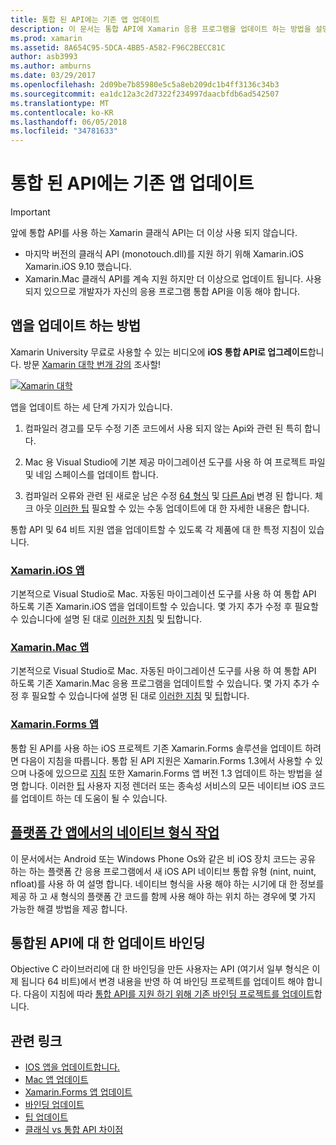 ```yaml
---
title: 통합 된 API에는 기존 앱 업데이트
description: 이 문서는 통합 API에 Xamarin 응용 프로그램을 업데이트 하는 방법을 설명 하는 다양 한 설명서를 링크 합니다. Xamarin.iOS 응용 프로그램, Xamarin.Mac 응용 프로그램에 설명 합니다. Xamarin.Forms 응용 프로그램, 플랫폼 간 앱 및 바인딩 프로젝트의 네이티브 형식입니다.
ms.prod: xamarin
ms.assetid: 8A654C95-5DCA-4BB5-A582-F96C2BECC81C
author: asb3993
ms.author: amburns
ms.date: 03/29/2017
ms.openlocfilehash: 2d09be7b85980e5c5a8eb209dc1b4ff3136c34b3
ms.sourcegitcommit: ea1dc12a3c2d7322f234997daacbfdb6ad542507
ms.translationtype: MT
ms.contentlocale: ko-KR
ms.lasthandoff: 06/05/2018
ms.locfileid: "34781633"
---
```

# <a name="updating-existing-apps-to-the-unified-api"></a>통합 된 API에는 기존 앱 업데이트

> [!IMPORTANT]
> 앞에 통합 API를 사용 하는 Xamarin 클래식 API는 더 이상 사용 되지 않습니다. 
> - 마지막 버전의 클래식 API (monotouch.dll)를 지원 하기 위해 Xamarin.iOS Xamarin.iOS 9.10 했습니다.
> - Xamarin.Mac 클래식 API를 계속 지원 하지만 더 이상으로 업데이트 됩니다. 사용 되지 있으므로 개발자가 자신의 응용 프로그램 통합 API을 이동 해야 합니다.

## <a name="how-to-update-your-apps"></a>앱을 업데이트 하는 방법

Xamarin University 무료로 사용할 수 있는 비디오에 **iOS 통합 API로 업그레이드**합니다. 방문 [Xamarin 대학 번개 강의](http://university.xamarin.com/lightninglectures) 조사할!

[ ![](updating-apps-images/xamu-video-sml.png "Xamarin 대학")](http://university.xamarin.com/lightninglectures)

앱을 업데이트 하는 세 단계 가지가 있습니다.

1. 컴파일러 경고를 모두 수정 기존 코드에서 사용 되지 않는 Api와 관련 된 특히 합니다.

2. Mac 용 Visual Studio에 기본 제공 마이그레이션 도구를 사용 하 여 프로젝트 파일 및 네임 스페이스를 업데이트 합니다.

3. 컴파일러 오류와 관련 된 새로운 남은 수정 [64 형식](~/cross-platform/macios/nativetypes.md) 및 [다른 Api](~/cross-platform/macios/unified/overview.md#deprecated-typos) 변경 된 합니다. 체크 아웃 [이러한 팁](~/cross-platform/macios/unified/updating-tips.md) 필요할 수 있는 수동 업데이트에 대 한 자세한 내용은 합니다.

통합 API 및 64 비트 지원 앱을 업데이트할 수 있도록 각 제품에 대 한 특정 지침이 있습니다.

### <a name="xamarinios-appscross-platformmaciosunifiedupdating-ios-appsmd"></a>[Xamarin.iOS 앱](~/cross-platform/macios/unified/updating-ios-apps.md)

기본적으로 Visual Studio로 Mac. 자동된 마이그레이션 도구를 사용 하 여 통합 API 하도록 기존 Xamarin.iOS 앱을 업데이트할 수 있습니다. 몇 가지 추가 수정 후 필요할 수 있습니다에 설명 된 대로 [이러한 지침](~/cross-platform/macios/unified/updating-ios-apps.md) 및 [팁](~/cross-platform/macios/unified/updating-tips.md)합니다.

###  <a name="xamarinmac-appscross-platformmaciosunifiedupdating-mac-appsmd"></a>[Xamarin.Mac 앱](~/cross-platform/macios/unified/updating-mac-apps.md)

기본적으로 Visual Studio로 Mac. 자동된 마이그레이션 도구를 사용 하 여 통합 API 하도록 기존 Xamarin.Mac 응용 프로그램을 업데이트할 수 있습니다. 몇 가지 추가 수정 후 필요할 수 있습니다에 설명 된 대로 [이러한 지침](~/cross-platform/macios/unified/updating-mac-apps.md) 및 [팁](~/cross-platform/macios/unified/updating-tips.md)합니다.

###  <a name="xamarinforms-appscross-platformmaciosunifiedupdating-xamarin-forms-appsmd"></a>[Xamarin.Forms 앱](~/cross-platform/macios/unified/updating-xamarin-forms-apps.md)

통합 된 API를 사용 하는 iOS 프로젝트 기존 Xamarin.Forms 솔루션을 업데이트 하려면 다음이 지침을 따릅니다. 통합 된 API 지원은 Xamarin.Forms 1.3에서 사용할 수 있으며 나중에 있으므로 [지침](~/cross-platform/macios/unified/updating-xamarin-forms-apps.md) 또한 Xamarin.Forms 앱 버전 1.3 업데이트 하는 방법을 설명 합니다. 이러한 [팁](~/cross-platform/macios/unified/updating-tips.md) 사용자 지정 렌더러 또는 종속성 서비스의 모든 네이티브 iOS 코드를 업데이트 하는 데 도움이 될 수 있습니다.

## <a name="working-with-native-types-in-cross-platform-appscross-platformmaciosnativetypesmd"></a>[플랫폼 간 앱에서의 네이티브 형식 작업](~/cross-platform/macios/nativetypes.md)

이 문서에서는 Android 또는 Windows Phone Os와 같은 비 iOS 장치 코드는 공유 하는 하는 플랫폼 간 응용 프로그램에서 새 iOS API 네이티브 통합 유형 (nint, nuint, nfloat)를 사용 하 여 설명 합니다. 네이티브 형식을 사용 해야 하는 시기에 대 한 정보를 제공 하 고 새 형식의 플랫폼 간 코드를 함께 사용 해야 하는 위치 하는 경우에 몇 가지 가능한 해결 방법을 제공 합니다.

## <a name="update-bindings-to-the-unified-api"></a>통합된 API에 대 한 업데이트 바인딩

Objective C 라이브러리에 대 한 바인딩을 만든 사용자는 API (여기서 일부 형식은 이제 됩니다 64 비트)에서 변경 내용을 반영 하 여 바인딩 프로젝트를 업데이트 해야 합니다.
다음이 지침에 따라 [통합 API를 지원 하기 위해 기존 바인딩 프로젝트를 업데이트](~/cross-platform/macios/unified/update-binding.md)합니다.

## <a name="related-links"></a>관련 링크

- [IOS 앱을 업데이트합니다.](~/cross-platform/macios/unified/updating-ios-apps.md)
- [Mac 앱 업데이트](~/cross-platform/macios/unified/updating-mac-apps.md)
- [Xamarin.Forms 앱 업데이트](~/cross-platform/macios/unified/updating-xamarin-forms-apps.md)
- [바인딩 업데이트](~/cross-platform/macios/unified/update-binding.md)
- [팁 업데이트](~/cross-platform/macios/unified/updating-tips.md)
- [클래식 vs 통합 API 차이점](https://developer.xamarin.com/releases/ios/api_changes/classic-vs-unified-8.6.0/)

